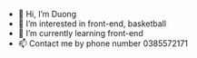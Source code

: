 - 👋 Hi, I’m Duong
- 👀 I’m interested in front-end, basketball
- 🌱 I’m currently learning front-end 
- 📫 Contact me by phone number 0385572171

<!---
Trương Thế Dương
20/10/2001
--->

